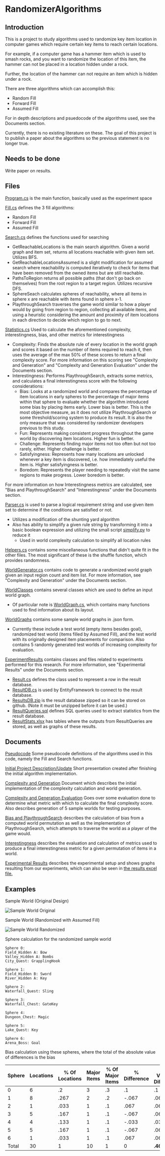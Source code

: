 # RandomizerAlgorithms

## Introduction

This is a project to study algorithms used to randomize key item location in computer games which require certain key items to reach certain locations.

For example, if a computer game has a hammer item which is used to smash rocks, and you want to randomize the location of this item, the hammer can not be placed in a location hidden under a rock.

Further, the location of the hammer can not require an item which is hidden under a rock.

There are three algorithms which can accomplish this:
* Random Fill
* Forward Fill
* Assumed Fill

For in depth descriptions and psuedocode of the algorithms used, see the Documents section.

Currently, there is no existing literature on these. The goal of this project is to publish a paper about the algorithms so the previous statement is no longer true.

## Needs to be done
   
Write paper on results.
    
## Files

[Program.cs](Program.cs) is the main function, basically used as the experiment space

[Fill.cs](Fill.cs) defines the 3 fill algorithms: 
* Random Fill
* Forward Fill
* Assumed Fill

[Search.cs](Search.cs) defines the functions used for searching
* GetReachableLocations is the main search algorithm. Given a world graph and item set, returns all locations reachable with given item set. Utilizes BFS.
* GetReachableLocationsAssumed is a slight modification for assumed search where reachability is computed iteratively to check for items that have been removed from the owned items but are still reachable.
* PathsToRegion returns all possible paths (that don't go back on themselves) from the root region to a target region. Utilizes recursive DFS.
* SphereSeach calculates spheres of reachability, where all items in sphere x are reachable with items found in sphere x-1.
* PlaythroughSearch traverses the game world similar to how a player would by going from region to region, collecting all available items, and using a heuristic considering the amount and proximity of item locations in each direction to decide which region to go to next.

[Statistics.cs](Statistics.cs) Used to calculate the aforementioned complexity, interestingness, bias, and other metrics for interestingness
* Complexity: Finds the absolute rule of every location in the world graph and scores it based on the number of items required to reach it, then uses the average of the max 50% of these scores to return a final complexity score. For more information on this scoring see "Complexity and Generation" and "Complexity and Generation Evaluation" under the Documents section.
* Interestingness: Performs PlaythroughSearch, extracts some metrics, and calculates a final interestingness score with the following considerations:
   * Bias: Looks at a randomized world and compares the percentage of item locations in early spheres to the percentage of major items within that sphere to evaluate whether the algorithm introduced some bias by placing items early. Lower bias is better. This is the most objective measure, as it does not utilize PlaythroughSearch or some threshold/scoring system to produce its result. It is also the only measure that was considered by randomizer developers previous to this study.
   * Fun: Represents making consistent progress throughout the game world by discovering item locations. Higher fun is better.
   * Challenge: Represents finding major items not too often but not too rarely, either. Higher challenge is better.
   * Satisfyingness: Represents how many locations are unlocked whenever a key item is discovered, i.e. how immediately useful the item is. Higher satisfyingness is better.
   * Boredom: Represents the player needing to repeatedly visit the same regions to make progress. Lower boredom is better.

For more information on how Interestingness metrics are calculated, see "Bias and PlaythroughSearch" and "Interestingness" under the Documents section.

[Parser.cs](Parser.cs) is used to parse a logical requirement string and use given item set to determine if the conditions are satisfied or not.
* Utilizes a modification of the shunting yard algorithm
* Also has ability to simplify a given rule string by transforming it into a basic boolean expression and utilizing the small script [simplify.py](simplify.py) to reduce it
    * Used in world complexity calculation to simplify all location rules

[Helpers.cs](Helpers.cs) contains some miscellaneous functions that didn't quite fit in the other files. The most significant of these is the shuffle function, which provides randomness.

[WorldGenerator.cs](WorldGenerator.cs) contains code to generate a randomized world graph given an input region count and item list. For more information, see "Complexity and Generation" under the Documents section.

[WorldClasses](WorldClasses) contains several classes which are used to define an input world graph.
* Of particular note is [WorldGraph.cs](WorldClasses/WorldGraph.cs), which contains many functions used to find information about its layout.

[WorldGraphs](WorldGraphs) contains some sample world graphs in .json form.
* Currently these include a test world (empty items besides goal), randomized test world (items filled by Assumed Fill), and the test world with its originally designed item placements for comparison. Also contains 5 randomly generated test worlds of increasing complexity for evaluation.

[ExperimentResults](ExperimentResults) contains classes and files related to experiments performed for this research. For more information, see "Experimental Results" under the Documents section.
* [Result.cs](ExperimentResults/Result.cs) defines the class used to represent a row in the result database.
* [ResultDB.cs](ExperimentResults/ResultDB.cs) is used by EntityFramework to connect to the result database.
* [ResultsDB.zip](ExperimentResults/ResultsDB.zip) is the result database zipped so it can be stored on github. (Note it must be unzipped before it can be used.)
* [ResultQueries.sql](ExperimentResults/ResultQueries.sql) defines SQL queries used to extract statistics from the result database.
* [ResultStats.xlsx](ExperimentResults/ResultStats.xlsx) has tables where the outputs from ResultQueries are stored, as well as graphs of these results.

## Documents

[Pseudocode](https://drive.google.com/file/d/1w8PWoPOP0WWzDxhrliUTG9Q8VwHo0w_A/view?usp=sharing) Some pseudocode definitions of the algorithms used in this code, namely the Fill and Search functions.

[Initial Project Description/Update](https://docs.google.com/presentation/d/1kH7OujADrh_7JZ6zIJkcokt-aar8Mkaei7hMrmHWP9Y/edit?usp=sharing) Short presentation created after finishing the initial algorithm implementation.

[Complexity and Generation](https://docs.google.com/presentation/d/1BCcFDL4GdgRi2Ih_mrm7cEvWyxCpN6MDrw45Zl3AJjk/edit?usp=sharing) Document which describes the initial implementation of the complexity calculation and world generation.

[Complexity and Generation Evaluation](https://docs.google.com/presentation/d/1Sh6Km-P5fIdDRbM25pEOpdnlFkdVT1MeZXqyVRnMhSA/edit?usp=sharing) Goes over some evaluation done to determine what metric with which to calculate the final complexity score. Also describes generation of 5 sample worlds for testing purposes.

[Bias and PlaythroughSearch](https://docs.google.com/presentation/d/1_IezP3AD45V2YAj6AuKbr5FpFIJ9hw1qitbcXZCW-Hk/edit?usp=sharing) describes the calculation of bias from a computed world permutation as well as the implementation of PlaythroughSearch, which attempts to traverse the world as a player of the game would.

[Interestingness](https://docs.google.com/presentation/d/1VVmOIxesQDbI6D2yY7VFo1dLZs9_RkW5aShiv04aJKQ/edit?usp=sharing) describes the evaluation and calculation of metrics used to produce a final interestingness metric for a given permutation of items in a world.

[Experimental Results](https://docs.google.com/presentation/d/1VpflLQdzNcvkVdjA3HhacI251lAlfHv6vBvRO3feWhI/edit?usp=sharing) describes the experimental setup and shows graphs resulting from our experiments, which can also be seen in [the results excel file.](ExperimentResults/ResultStats.xlsx)

## Examples

Sample World (Original Design)

![Sample World Original](https://i.imgur.com/EIXoZHe.png)
    
Sample World (Randomized with Assumed Fill)

![Sample World Randomized](https://i.imgur.com/nZGoMjI.png)

Sphere calculation for the randomized sample world
```
Sphere 0:
Field_Hidden A: Bow
Valley_Hidden A: Bombs
City_Quest: GrapplingHook

Sphere 1:
Field_Hidden B: Sword
River_Hidden A: Key

Sphere 2:
Waterfall_Quest: Sling

Sphere 3:
Waterfall_Chest: GateKey

Sphere 4:
Dungeon_Chest: Magic

Sphere 5:
Lake_Quest: Key

Sphere 6:
Arena_Boss: Goal
```

Bias calculation using these spheres, where the total of the absolute value of differences is the bias

| Sphere  | Locations | % Of Locations | Major Items | % Of Major Items | % Difference | Abs. Value of Difference |
| --- | --- | --- | --- | --- | --- | --- |
| 0 | 6 | .2 | 3 | .3 | .1 | .1 |
| 1 | 8 | .267 | 2 | .2 | -.067 | .067 |
| 2 | 1 | .033 | 1 | .1 | .067 | .067 |
| 3 | 5 | .167 | 1 | .1 | -.067 | .067 |
| 4 | 4 | .133 | 1 | .1 | -.033 | .033 |
| 5 | 5 | .167 | 1 | .1 | -.067 | .067 |
| 6 | 1 | .033 | 1 | .1 | .067 | .067 |
| Total | 30 | 1 | 10 | 1 | 0 | **.467** |
